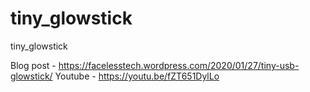 # tiny_glowstick
tiny_glowstick

Blog post - https://facelesstech.wordpress.com/2020/01/27/tiny-usb-glowstick/
Youtube - https://youtu.be/fZT651DylLo
